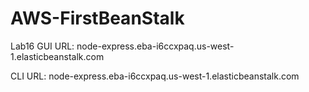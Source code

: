 # AWS-FirstBeanStalk
Lab16
GUI URL: node-express.eba-i6ccxpaq.us-west-1.elasticbeanstalk.com

CLI URL: node-express.eba-i6ccxpaq.us-west-1.elasticbeanstalk.com